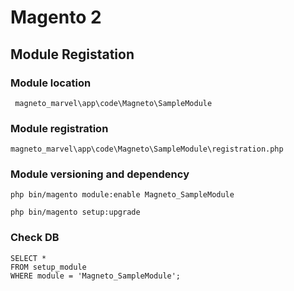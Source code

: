 # Magento 2

## Module Registation

### Module location

```
 magneto_marvel\app\code\Magneto\SampleModule
 ```

### Module registration

 ```
 magneto_marvel\app\code\Magneto\SampleModule\registration.php
 ```

### Module versioning and dependency

```
php bin/magento module:enable Magneto_SampleModule
```
```
php bin/magento setup:upgrade
```

### Check DB

```
SELECT * 
FROM setup_module
WHERE module = 'Magneto_SampleModule';
```
